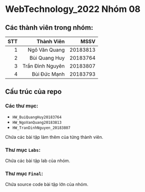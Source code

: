 # WebTechnology_2022 Nhóm 08
## Các thành viên trong nhóm:

| STT | Thành Viên       | MSSV     |
| ---:| ----------------:|---------:|
| 1   | Ngô Văn Quang    | 20183813 |
| 2   | Bùi Quang Huy    | 20183764 |
| 3   | Trần Đình Nguyên | 20183807 |
| 4   | Bùi Đức Mạnh     | 20183793 |

## Cấu trúc của repo
### Các thư mục:
+ `HW_BuiQuangHuy20183764`
+ `HW_NgoVanQuang20183813`
+ `HW_TranDinhNguyen_20183807`

Chứa các bài tập làm thêm của từng thành viên.
### Thư mục `Labs`:
Chứa các bài tập lab của nhóm.
### Thư mục `Final`:
Chứa source code bài tập lớn của nhóm.
